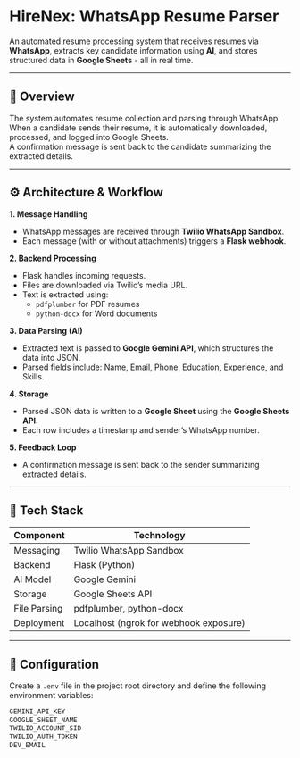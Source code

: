 # HireNex: WhatsApp Resume Parser

An automated resume processing system that receives resumes via **WhatsApp**, extracts key candidate information using **AI**, and stores structured data in **Google Sheets** - all in real time.

---

## 🚀 Overview

The system automates resume collection and parsing through WhatsApp.  
When a candidate sends their resume, it is automatically downloaded, processed, and logged into Google Sheets.  
A confirmation message is sent back to the candidate summarizing the extracted details.

---

## ⚙️ Architecture & Workflow

**1. Message Handling**  
- WhatsApp messages are received through **Twilio WhatsApp Sandbox**.  
- Each message (with or without attachments) triggers a **Flask webhook**.

**2. Backend Processing**  
- Flask handles incoming requests.  
- Files are downloaded via Twilio’s media URL.  
- Text is extracted using:
  - `pdfplumber` for PDF resumes  
  - `python-docx` for Word documents

**3. Data Parsing (AI)**  
- Extracted text is passed to **Google Gemini API**, which structures the data into JSON.  
- Parsed fields include: Name, Email, Phone, Education, Experience, and Skills.

**4. Storage**  
- Parsed JSON data is written to a **Google Sheet** using the **Google Sheets API**.  
- Each row includes a timestamp and sender’s WhatsApp number.

**5. Feedback Loop**  
- A confirmation message is sent back to the sender summarizing extracted details.  

---

## 🧩 Tech Stack

| Component | Technology |
|------------|-------------|
| Messaging | Twilio WhatsApp Sandbox |
| Backend | Flask (Python) |
| AI Model | Google Gemini |
| Storage | Google Sheets API |
| File Parsing | pdfplumber, python-docx |
| Deployment | Localhost (ngrok for webhook exposure) |

---

## 🔧 Configuration

Create a `.env` file in the project root directory and define the following environment variables:

```bash
GEMINI_API_KEY
GOOGLE_SHEET_NAME
TWILIO_ACCOUNT_SID
TWILIO_AUTH_TOKEN
DEV_EMAIL
